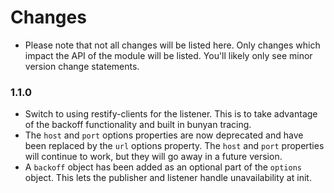 # Changes
 * Please note that not all changes will be listed here. Only changes which
   impact the API of the module will be listed. You'll likely only see minor
   version change statements.

### 1.1.0
 * Switch to using restify-clients for the listener. This is to take advantage
   of the backoff functionality and built in bunyan tracing.
 * The `host` and `port` options properties are now deprecated and have been
   replaced by the `url` options property. The `host` and `port` properties will
   continue to work, but they will go away in a future version.
 * A `backoff` object has been added as an optional part of the `options`
   object. This lets the publisher and listener handle unavailability at init.
